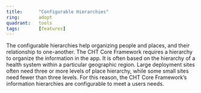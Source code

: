 ```yaml
---
title:      "Configurable Hierarchies"
ring:       adopt
quadrant:   tools
tags:       [features]
---
```


The configurable hierarchies help organizing people and places, and their relationship to one-another. The CHT Core Framework requires a hierarchy to organize the information in the app. 
It is often based on the hierarchy of a health system within a particular geographic region. Large deployment sites often need three or more levels of place hierarchy, while some small sites need fewer than three levels. For this reason, the CHT Core Framework’s information hierarchies are configurable to meet a users needs.